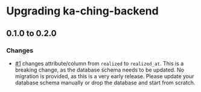 # Upgrading ka-ching-backend

## 0.1.0 to 0.2.0

### Changes

- [#1](https://github.com/simonneutert/ka-ching-backend) changes attribute/column from `realized` to `realized_at`. This is a breaking change, as the database schema needs to be updated. No migration is provided, as this is a very early release. Please update your database schema manually or drop the database and start from scratch.
